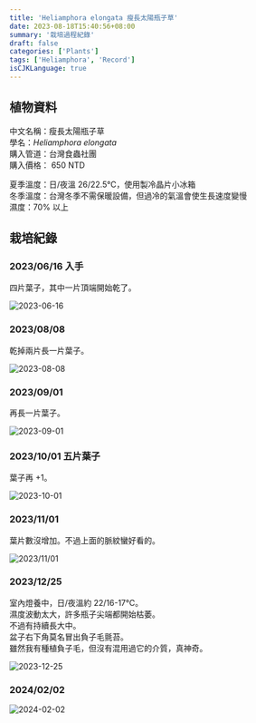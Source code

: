 ```yaml
---
title: 'Heliamphora elongata 瘦長太陽瓶子草'
date: 2023-08-18T15:40:56+08:00
summary: '栽培過程紀錄'
draft: false
categories: ['Plants']
tags: ['Heliamphora', 'Record']
isCJKLanguage: true
---
```


## 植物資料

中文名稱：瘦長太陽瓶子草  
學名：*Heliamphora elongata*  
購入管道：台灣食蟲社團  
購入價格： 650 NTD

夏季溫度：日/夜溫 26/22.5℃，使用製冷晶片小冰箱  
冬季溫度：台灣冬季不需保暖設備，但過冷的氣溫會使生長速度變慢  
濕度：70% 以上

## 栽培紀錄

### 2023/06/16 入手

四片葉子，其中一片頂端開始乾了。

![2023-06-16](./images/2023-06-16.jpg)

### 2023/08/08

乾掉兩片長一片葉子。

![2023-08-08](./images/2023-08-08.jpg)

### 2023/09/01

再長一片葉子。

![2023-09-01](./images/2023-09-01.jpg)

### 2023/10/01 五片葉子

葉子再 +1。  

![2023-10-01](./images/2023-10-01.jpg)

### 2023/11/01

葉片數沒增加。不過上面的脈紋蠻好看的。  

![2023/11/01](./images/2023-11-01.jpg)

### 2023/12/25

室內燈養中，日/夜溫約 22/16-17℃。  
濕度波動太大，許多瓶子尖端都開始枯萎。  
不過有持續長大中。  
盆子右下角莫名冒出負子毛氈苔。  
雖然我有種植負子毛，但沒有混用過它的介質，真神奇。  

![2023-12-25](./images/2023-12-25.jpg)

### 2024/02/02

![2024-02-02](./images/2024-02-02.jpg)
